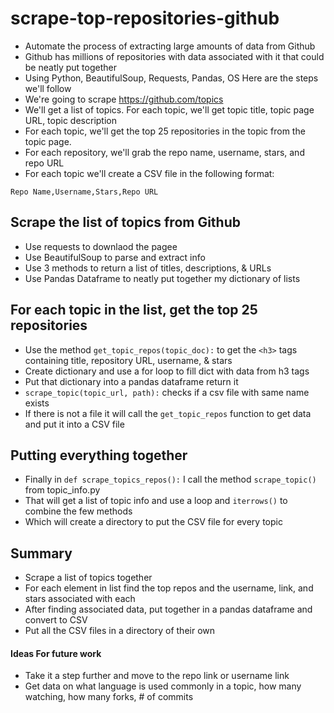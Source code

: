 # scrape-top-repositories-github
- Automate the process of extracting large amounts of data from Github
- Github has millions of repositories with data associated with it that could be neatly put together
- Using Python, BeautifulSoup, Requests, Pandas, OS
Here are the steps we'll follow
- We're going to scrape https://github.com/topics
- We'll get a list of topics. For each topic, we'll get topic title, topic page URL, topic description
- For each topic, we'll get the top 25 repositories in the topic from the topic page.
- For each repository, we'll grab the repo name, username, stars, and repo URL
- For each topic we'll create a CSV file  in the following format:

```
Repo Name,Username,Stars,Repo URL
```

## Scrape the list of topics from Github
- Use requests to downlaod the pagee
- Use BeautifulSoup to parse and extract info
- Use 3 methods to return a list of titles, descriptions, & URLs
- Use Pandas Dataframe to neatly put together my dictionary of lists

## For each topic in the list, get the top 25 repositories
- Use the method `get_topic_repos(topic_doc):` to get the `<h3>` tags containing title, repository URL, username, & stars
- Create dictionary and use a for loop to fill dict with data from h3 tags
- Put that dictionary into a pandas dataframe return it
- `scrape_topic(topic_url, path):` checks if a csv file with same name exists
- If there is not a file it will call the `get_topic_repos` function to get data and put it into a CSV file
## Putting everything together
- Finally in `def scrape_topics_repos():` I call the method `scrape_topic()` from topic_info.py 
- That will get a list of topic info and use a loop and `iterrows()` to combine the few methods 
- Which will create a directory to put the CSV file for every topic
## Summary
- Scrape a list of topics together
- For each element in list find the top repos and the username, link, and stars associated with each
- After finding associated data, put together in a pandas dataframe and convert to CSV
- Put all the CSV files in a directory of their own
#### Ideas For future work
- Take it a step further and move to the repo link or username link
- Get data on what language is used commonly in a topic, how many watching, how many forks, # of commits
